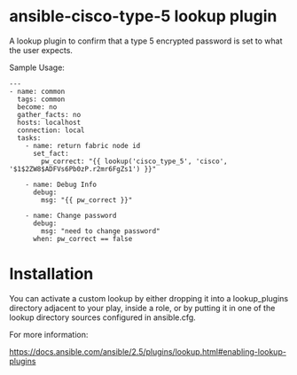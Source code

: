 # ansible-cisco-type-5 lookup plugin

A lookup plugin to confirm that a type 5 encrypted password is set to what
the user expects.  


Sample Usage:


```
---
- name: common
  tags: common
  become: no
  gather_facts: no
  hosts: localhost
  connection: local
  tasks:
    - name: return fabric node id
      set_fact:
        pw_correct: "{{ lookup('cisco_type_5', 'cisco', '$1$2ZW8$ADFVs6Pb0zP.r2mr6FgZs1') }}"

    - name: Debug Info
      debug:
        msg: "{{ pw_correct }}"

    - name: Change password
      debug:
        msg: "need to change password"
      when: pw_correct == false

```

# Installation

You can activate a custom lookup by either dropping it into a lookup_plugins directory adjacent to your play, inside a role, or by putting it in one of the lookup directory sources configured in ansible.cfg.


For more information:

https://docs.ansible.com/ansible/2.5/plugins/lookup.html#enabling-lookup-plugins
